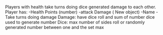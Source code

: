 Players with health take turns doing dice generated damage to each other.
Player has:
-Health Points (number)
-attack Damage ( New object)
-Name
-Take turns doing damage
Damage:
have dice
roll and sum of number dice used to generate number
Dice:
max number of sides
roll or randomly generated number between one and the set max
